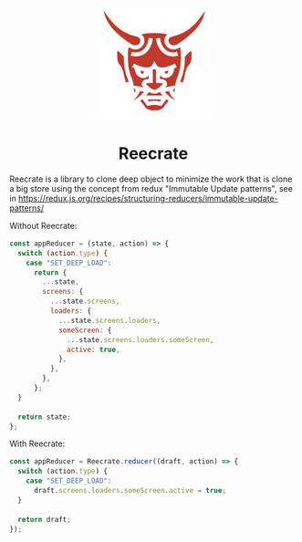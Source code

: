 <div align="center">
  <img align="center" src="./icon.svg" width="200px">
</div>
<p align="center">
  <h1 align="center">Reecrate</h1>
</p>


Reecrate is a library to clone deep object to minimize the work that is clone a big store using the concept from redux "Immutable Update patterns", see in https://redux.js.org/recipes/structuring-reducers/immutable-update-patterns/

Without Reecrate:

```js
const appReducer = (state, action) => {
  switch (action.type) {
    case "SET_DEEP_LOAD":
      return {
        ...state,
        screens: {
          ...state.screens,
          loaders: {
            ...state.screens.loaders,
            someScreen: {
              ...state.screens.loaders.someScreen,
              active: true,
            },
          },
        },
      };
  }

  return state;
};
```

With Reecrate:

```js
const appReducer = Reecrate.reducer((draft, action) => {
  switch (action.type) {
    case "SET_DEEP_LOAD":
      draft.screens.loaders.someScreen.active = true;
  }

  return draft;
});
```
